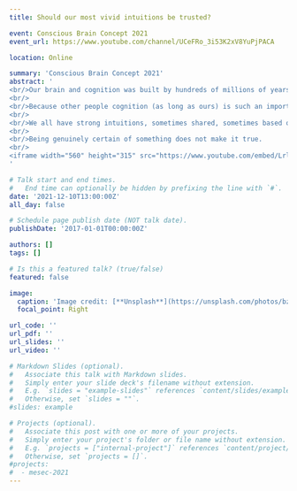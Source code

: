 ```yaml
---
title: Should our most vivid intuitions be trusted? 

event: Conscious Brain Concept 2021
event_url: https://www.youtube.com/channel/UCeFRo_3i53K2xV8YuPjPACA 

location: Online

summary: 'Conscious Brain Concept 2021'
abstract: '
<br/>Our brain and cognition was built by hundreds of millions of years of evolution, and was « designed », not to give us an accurate picture of the world, but to help us survive and pass our genes.  «  Understanding »  the quantum nature of reality will be of little help while hunting a dear. «  Knowing » that the earth is round might be counter-productive while throwing a rock at a wild boar. Instead, natural selection and early development gave us powerful intuitions to interact with the world around us, that were proven to be wrong (like the flat earth shared intuition).
<br/>
<br/>Because other people cognition (as long as ours) is such an important part of our environment, it’s likely that evolution gave us intuitions that could be good first approximations, but couldn’t in the end be farer the truth (free will being one of the obvious one).
<br/>
<br/>We all have strong intuitions, sometimes shared, sometimes based on our very personal subjective experience . It’s tempting to consider them as a good start to study consciousness. But while they can teach us a lot about the meta problem of consciousness (as stated by David Chalmers), they should be dealt with cautions while used as arguments supporting a theory.
<br/>
<br/>Being genuinely certain of something does not make it true.
<br/>
<iframe width="560" height="315" src="https://www.youtube.com/embed/Lrlx4xJ_ttI" title="YouTube video player" frameborder="0" allow="accelerometer; autoplay; clipboard-write; encrypted-media; gyroscope; picture-in-picture" allowfullscreen></iframe>
'

# Talk start and end times.
#   End time can optionally be hidden by prefixing the line with `#`.
date: '2021-12-10T13:00:00Z'
all_day: false

# Schedule page publish date (NOT talk date).
publishDate: '2017-01-01T00:00:00Z'

authors: []
tags: []

# Is this a featured talk? (true/false)
featured: false

image:
  caption: 'Image credit: [**Unsplash**](https://unsplash.com/photos/bzdhc5b3Bxs)'
  focal_point: Right

url_code: ''
url_pdf: ''
url_slides: ''
url_video: ''

# Markdown Slides (optional).
#   Associate this talk with Markdown slides.
#   Simply enter your slide deck's filename without extension.
#   E.g. `slides = "example-slides"` references `content/slides/example-slides.md`.
#   Otherwise, set `slides = ""`.
#slides: example

# Projects (optional).
#   Associate this post with one or more of your projects.
#   Simply enter your project's folder or file name without extension.
#   E.g. `projects = ["internal-project"]` references `content/project/deep-learning/index.md`.
#   Otherwise, set `projects = []`.
#projects:
#  - mesec-2021 
---
```

